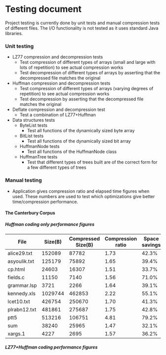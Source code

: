 # Testing document

Project testing is currently done by unit tests and manual compression tests of different files. The I/O functionality is not tested as it uses standard Java libraries.

### Unit testing

  * LZ77 compression and decompression tests
    * Test compression of different types of arrays (small and large with lots of repetition) to see actual compression works
    * Test decompression of different types of arrays by asserting that the decompressed file matches the original
  * Huffman compression and decompression tests
    * Test compression of different types of arrays (varying degrees of repetition) to see actual compression works
    * Test decompression by asserting that the decompressed file matches the original
  * Deflate compression and decompression test
    * Test a combination of LZ77+Huffman
  * Data structures tests
    * ByteList tests
      * Test all functions of the dynamically sized byte array
    * BitList tests
      * Test all functions of the dynamically sized bit array
    * HuffmanNode tests
      * Test all functions of the HuffmanNode class
    * HuffmanTree tests
      * Test that different types of trees built are of the correct form for a few different types of trees
  
  
### Manual testing

  * Application gives compression ratio and elapsed time figures when used. These numbers are used to test which optimizations give better time/compression performance.

#### The Canterbury Corpus

##### Huffman coding only performance figures

| File         | Size(B)  | Compressed Size(B) | Compression ratio | Space savings | Compression time(ms) | Decompression time(ms) |
| ------------ | -------- | ------------------ | ------------------| ------------- | -------------------- | ---------------------- |
| alice29.txt  | 152089   | 87782              | 1.73              | 42.3%         | 22                   | 16                     |
| asyoulik.txt | 125179   | 75892              | 1.65              | 39.4%         | 22                   | 19                     |
| cp.html      | 24603    | 16307              | 1.51              | 33.7%         | 8                    | 9                      |
| fields.c     | 11150    | 7140               | 1.56              | 71.0%         | 11                   | 9                      |
| grammar.lsp  | 3721     | 2266               | 1.64              | 39.1%         | 5                    | 5                      |
| kennedy.xls  | 1029744  | 462853             | 2.22              | 55.1%         | 36                   | 35                     |
| lcet10.txt   | 426754   | 250670             | 1.70              | 41.3%         | 29                   | 24                     |
| plrabn12.txt | 481861   | 275687             | 1.75              | 42.8%         | 34                   | 26                     |
| ptt5         | 513216   | 106751             | 4.81              | 79.2%         | 25                   | 20                     |
| sum          | 38240    | 25965              | 1.47              | 32.1%         | 13                   | 10                     |
| xargs.1      | 4227     | 2695               | 1.57              | 36.2%         | 5                    | 4                      |

##### LZ77+Huffman coding performance figures
